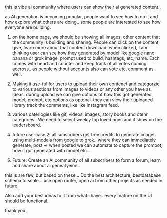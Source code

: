 this is vibe ai community where users can show their ai generated content..

as AI generation is becoming popular, people want to see how to do it and how explore what others are doing.. some people are interested to see how everyone are building.

1. on the home page, we should be showing all images, other content that the community is building and sharing. People can click on the content, give, learn more about that content download. when clicked, I am thinking user can see how they generated by model like google nano banana or grok image, prompt used to build, hashtags, etc, name. Each comes with heart and counter and keep track of all votes coming accross.. as people without accounts also can vote etc, comment as well.

2. Making it use-ful for users to upload their own contenet and categorzie to various sections from images to videos or any other you have as ideas. during upload we can give options of how this got generated, model, prompt, etc options as optonal. they can view their uploaded library track the comments, like like instagram feed.

3. various cateriogies like gif, videos, images, story books and otehr categories.. We need to select weekly top loved ones and it show on the leadersboard.

4. future use-case 2: all subscribers get free credits to generate images using multi-modals from google to grok.. where they can immediately generate, post -> when posted we can automate to capture the prompot, how it got generated with model etc... 

4. Future: Create an AI community of all subscribers to form a forum, learn and share about ai geneatyeion..


this is are few, but based on these... Do the best architecture, bestdatabase schema to scale... use open router, open ai from other projects as needed in future.

Also add your best ideas to it from what I have.. every feature on the UI should be functional.

thank you..